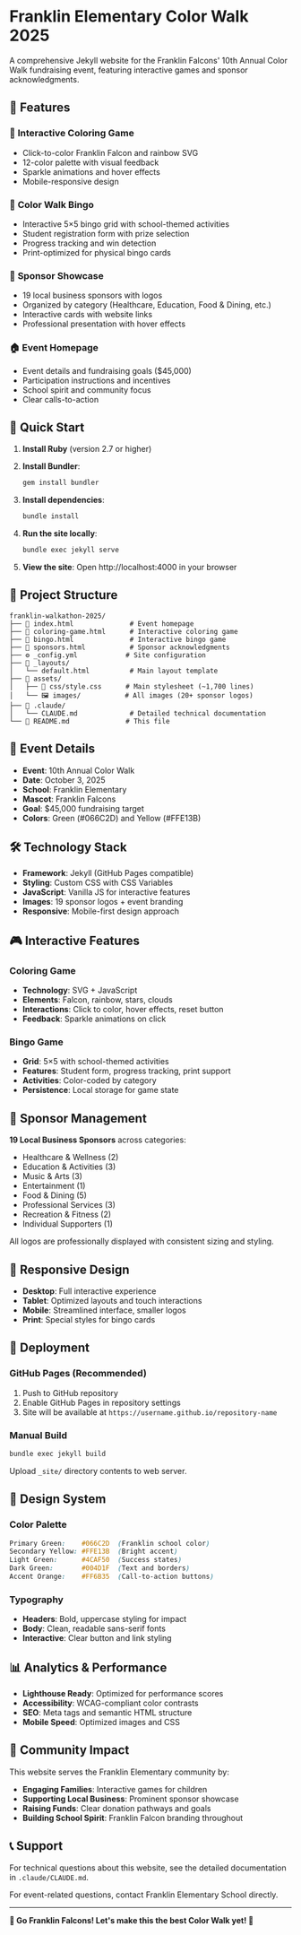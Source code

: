 # Franklin Elementary Color Walk 2025

A comprehensive Jekyll website for the Franklin Falcons' 10th Annual Color Walk fundraising event, featuring interactive games and sponsor acknowledgments.

## 🎨 Features

### 📱 **Interactive Coloring Game**
- Click-to-color Franklin Falcon and rainbow SVG
- 12-color palette with visual feedback
- Sparkle animations and hover effects
- Mobile-responsive design

### 🎯 **Color Walk Bingo**
- Interactive 5×5 bingo grid with school-themed activities
- Student registration form with prize selection
- Progress tracking and win detection
- Print-optimized for physical bingo cards

### 🏢 **Sponsor Showcase**
- 19 local business sponsors with logos
- Organized by category (Healthcare, Education, Food & Dining, etc.)
- Interactive cards with website links
- Professional presentation with hover effects

### 🏠 **Event Homepage**
- Event details and fundraising goals ($45,000)
- Participation instructions and incentives
- School spirit and community focus
- Clear calls-to-action

## 🚀 Quick Start

1. **Install Ruby** (version 2.7 or higher)
2. **Install Bundler**:
   ```bash
   gem install bundler
   ```

3. **Install dependencies**:
   ```bash
   bundle install
   ```

4. **Run the site locally**:
   ```bash
   bundle exec jekyll serve
   ```

5. **View the site**: Open http://localhost:4000 in your browser

## 📁 Project Structure

```
franklin-walkathon-2025/
├── 📄 index.html              # Event homepage
├── 🎨 coloring-game.html      # Interactive coloring game
├── 🎯 bingo.html              # Interactive bingo game
├── 🏢 sponsors.html           # Sponsor acknowledgments
├── ⚙️ _config.yml            # Site configuration
├── 📁 _layouts/
│   └── default.html          # Main layout template
├── 📁 assets/
│   ├── 🎨 css/style.css      # Main stylesheet (~1,700 lines)
│   └── 🖼️ images/           # All images (20+ sponsor logos)
├── 📁 .claude/
│   └── CLAUDE.md             # Detailed technical documentation
└── 📄 README.md              # This file
```

## 🎯 Event Details

- **Event**: 10th Annual Color Walk
- **Date**: October 3, 2025
- **School**: Franklin Elementary
- **Mascot**: Franklin Falcons
- **Goal**: $45,000 fundraising target
- **Colors**: Green (#066C2D) and Yellow (#FFE13B)

## 🛠️ Technology Stack

- **Framework**: Jekyll (GitHub Pages compatible)
- **Styling**: Custom CSS with CSS Variables
- **JavaScript**: Vanilla JS for interactive features
- **Images**: 19 sponsor logos + event branding
- **Responsive**: Mobile-first design approach

## 🎮 Interactive Features

### Coloring Game
- **Technology**: SVG + JavaScript
- **Elements**: Falcon, rainbow, stars, clouds
- **Interactions**: Click to color, hover effects, reset button
- **Feedback**: Sparkle animations on click

### Bingo Game
- **Grid**: 5×5 with school-themed activities
- **Features**: Student form, progress tracking, print support
- **Activities**: Color-coded by category
- **Persistence**: Local storage for game state

## 🏢 Sponsor Management

**19 Local Business Sponsors** across categories:
- Healthcare & Wellness (2)
- Education & Activities (3)
- Music & Arts (3)
- Entertainment (1)
- Food & Dining (5)
- Professional Services (3)
- Recreation & Fitness (2)
- Individual Supporters (1)

All logos are professionally displayed with consistent sizing and styling.

## 📱 Responsive Design

- **Desktop**: Full interactive experience
- **Tablet**: Optimized layouts and touch interactions
- **Mobile**: Streamlined interface, smaller logos
- **Print**: Special styles for bingo cards

## 🚀 Deployment

### GitHub Pages (Recommended)
1. Push to GitHub repository
2. Enable GitHub Pages in repository settings
3. Site will be available at `https://username.github.io/repository-name`

### Manual Build
```bash
bundle exec jekyll build
```
Upload `_site/` directory contents to web server.

## 🎨 Design System

### Color Palette
```css
Primary Green:    #066C2D  (Franklin school color)
Secondary Yellow: #FFE13B  (Bright accent)
Light Green:      #4CAF50  (Success states)
Dark Green:       #004D1F  (Text and borders)
Accent Orange:    #FF6B35  (Call-to-action buttons)
```

### Typography
- **Headers**: Bold, uppercase styling for impact
- **Body**: Clean, readable sans-serif fonts
- **Interactive**: Clear button and link styling

## 📊 Analytics & Performance

- **Lighthouse Ready**: Optimized for performance scores
- **Accessibility**: WCAG-compliant color contrasts
- **SEO**: Meta tags and semantic HTML structure
- **Mobile Speed**: Optimized images and CSS

## 🤝 Community Impact

This website serves the Franklin Elementary community by:
- **Engaging Families**: Interactive games for children
- **Supporting Local Business**: Prominent sponsor showcase
- **Raising Funds**: Clear donation pathways and goals
- **Building School Spirit**: Franklin Falcon branding throughout

## 📞 Support

For technical questions about this website, see the detailed documentation in `.claude/CLAUDE.md`.

For event-related questions, contact Franklin Elementary School directly.

---

**🦅 Go Franklin Falcons! Let's make this the best Color Walk yet! 🌈**